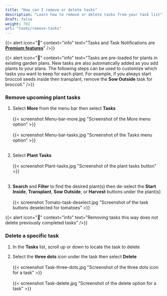 ```yaml
---
title: "How can I remove or delete tasks"
description: "Learn how to remove or delete tasks from your task list"
draft: false
weight: 702
url: "tasks/remove-tasks"
---
```


{{< alert icon="💸" context="info" text="Tasks and Task Notifications are [**Premium features**](../../account/premium-subscription)" />}}

{{< alert icon="🥦" context="info" text="Tasks are pre-loaded for plants in existing garden plans. New tasks are also automatically added as you add plants to your plans. The following steps can be used to customize which tasks you want to keep for each plant. For example, if you always start broccoli seeds inside then transplant, remove the **Sow Outside** task for broccoli." />}}

### Remove upcoming plant tasks
1. Select **More** from the menu bar then select **Tasks**<br /><br />
   {{< screenshot Menu-bar-more.jpg "Screenshot of the More menu option" >}}<br /><br />
   {{< screenshot Menu-bar-tasks.jpg "Screenshot of the Tasks menu option" >}}<br /><br />

2. Select **Plant Tasks**<br /><br />
   {{< screenshot Plant-tasks.jpg "Screenshot of the plant tasks button" >}}<br /><br />

3. **Search** and **Filter** to find the desired plant(s) then de-select the **Start Inside**, **Transplant**, **Sow Outside**, or **Harvest** buttons under the plant(s)<br /><br />
{{< screenshot Tomato-task-deselect.jpg "Screenshot of the task buttons deselected for tomatoes" >}}

{{< alert icon="🫛" context="info" text="Removing tasks this way does not delete previously completed tasks" />}}

### Delete a specific task
1. In the **Tasks** list, scroll up or down to locate the task to delete

2. Select the **three dots** icon under the task then select **Delete**<br /><br />
{{< screenshot Task-three-dots.jpg "Screenshot of the three dots icon for a task" >}}<br /><br />
{{< screenshot Task-delete.jpg "Screenshot of the delete option for a task" >}}<br /><br />
